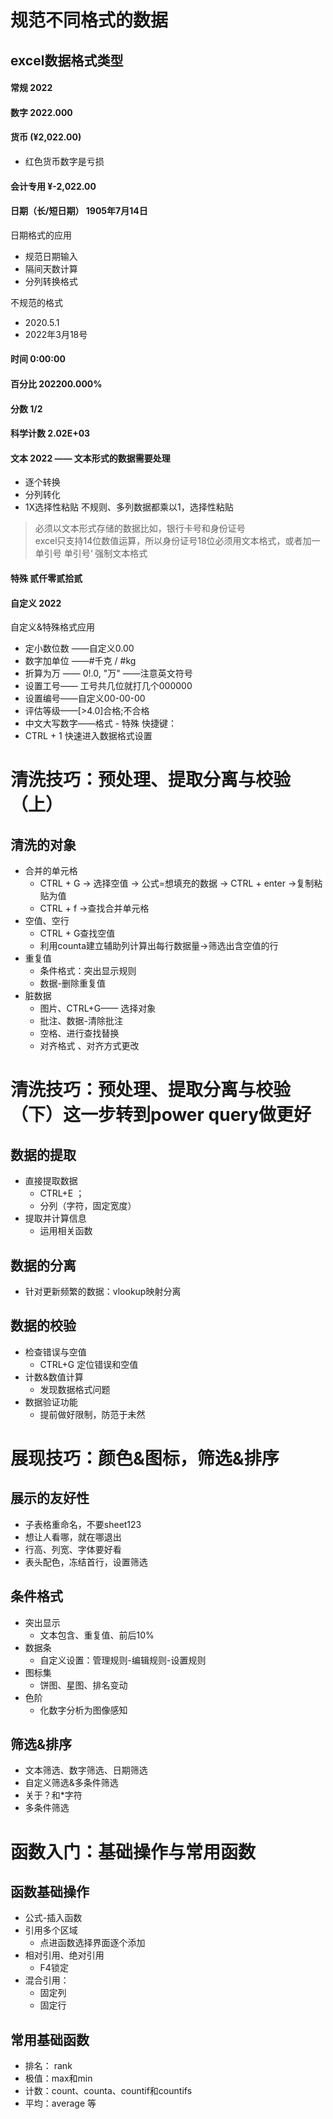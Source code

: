 # 规范不同格式的数据
## excel数据格式类型
#### 常规	2022
#### 数字	2022.000 
#### 货币	(¥2,022.00) 
- 红色货币数字是亏损
#### 会计专用	 ¥-2,022.00 
#### 日期（长/短日期）	1905年7月14日
日期格式的应用
- 规范日期输入
- 隔间天数计算
- 分列转换格式

不规范的格式
- 2020.5.1
- 2022年3月18号
#### 时间	0:00:00
#### 百分比	202200.000%
#### 分数	 1/2
#### 科学计数	2.02E+03
#### 文本	2022 —— 文本形式的数据需要处理
 - 逐个转换
 - 分列转化
 - 1X选择性粘贴 不规则、多列数据都乘以1，选择性粘贴
 > 必须以文本形式存储的数据比如，银行卡号和身份证号  
 > excel只支持14位数值运算，所以身份证号18位必须用文本格式，或者加一单引号
  > 单引号‘ 强制文本格式
#### 特殊	贰仟零贰拾贰
#### 自定义	2022
自定义&特殊格式应用
- 定小数位数 ——自定义0.00
- 数字加单位 ——#千克 / #kg
- 折算为万 —— 0!.0, "万" ——注意英文符号
- 设置工号—— 工号共几位就打几个000000
- 设置编号——自定义00-00-00
- 评估等级——[>4.0]合格;不合格
- 中文大写数字——格式 - 特殊
快捷键：
- CTRL + 1 快速进入数据格式设置
# 清洗技巧：预处理、提取分离与校验（上）
## 清洗的对象
- 合并的单元格
    - CTRL + G → 选择空值 → 公式=想填充的数据 → CTRL + enter →复制粘贴为值
    - CTRL + f →查找合并单元格
- 空值、空行 
    - CTRL + G查找空值 
    - 利用counta建立辅助列计算出每行数据量→筛选出含空值的行
- 重复值
    - 条件格式：突出显示规则
    - 数据-删除重复值
- 脏数据
    - 图片、CTRL+G—— 选择对象
    - 批注、数据-清除批注
    - 空格、进行查找替换
    - 对齐格式 、对齐方式更改
  
  
  
# 清洗技巧：预处理、提取分离与校验（下）这一步转到power query做更好
## 数据的提取
  - 直接提取数据
    - CTRL+E ；
    - 分列（字符，固定宽度）
  - 提取并计算信息
    - 运用相关函数

## 数据的分离
- 针对更新频繁的数据：vlookup映射分离
## 数据的校验
  - 检查错误与空值
    - CTRL+G 定位错误和空值
  - 计数&数值计算
    - 发现数据格式问题
  - 数据验证功能
    - 提前做好限制，防范于未然

# 展现技巧：颜色&图标，筛选&排序
## 展示的友好性
- 子表格重命名，不要sheet123
- 想让人看哪，就在哪退出
- 行高、列宽、字体要好看
- 表头配色，冻结首行，设置筛选
## 条件格式
- 突出显示
  - 文本包含、重复值、前后10%
- 数据条
  - 自定义设置：管理规则-编辑规则-设置规则
- 图标集
  - 饼图、星图、排名变动
- 色阶
  - 化数字分析为图像感知

## 筛选&排序
- 文本筛选、数字筛选、日期筛选
- 自定义筛选&多条件筛选
- 关于？和*字符
- 多条件筛选

# 函数入门：基础操作与常用函数
## 函数基础操作
- 公式-插入函数
- 引用多个区域 
  - 点进函数选择界面逐个添加
- 相对引用、绝对引用
  - F4锁定
- 混合引用：
  - 固定列
  - 固定行

##  常用基础函数
- 排名： rank
- 极值：max和min
- 计数：count、counta、countif和countifs
- 平均：average 等